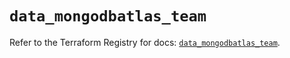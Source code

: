# `data_mongodbatlas_team`

Refer to the Terraform Registry for docs: [`data_mongodbatlas_team`](https://registry.terraform.io/providers/mongodb/mongodbatlas/1.22.0/docs/data-sources/team).
